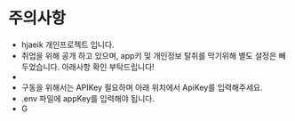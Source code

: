# 주의사항

* hjaeik 개인프로젝트 입니다.
* 취업을 위해 공개 하고 있으며, app키 및 개인정보 탈취를 막기위해 별도 설정은 빼두었습니다. 아래사항 확인 부탁드립니다!
* 
* 구동을 위해서는 APIKey 필요하며 아래 위치에서 ApiKey를 입력해주세요.
* .env 파일에 appKey를 입력해야 됩니다.
* G

